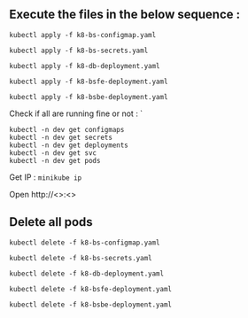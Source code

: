 ## Execute the files in the below sequence :

`kubectl apply -f k8-bs-configmap.yaml`

`kubectl apply -f k8-bs-secrets.yaml`

`kubectl apply -f k8-db-deployment.yaml`

`kubectl apply -f k8-bsfe-deployment.yaml`

`kubectl apply -f k8-bsbe-deployment.yaml`

Check if all are running fine or not : `

`kubectl -n dev get configmaps` <br>
`kubectl -n dev get secrets` <br>
`kubectl -n dev get deployments` <br>
`kubectl -n dev get svc` <br>
`kubectl -n dev get pods` <br>

Get IP : `minikube ip` <br>


Open http://<<IP>>:<<PORT>>

## Delete all pods

`kubectl delete -f k8-bs-configmap.yaml`

`kubectl delete -f k8-bs-secrets.yaml`

`kubectl delete -f k8-db-deployment.yaml`

`kubectl delete -f k8-bsfe-deployment.yaml`

`kubectl delete -f k8-bsbe-deployment.yaml`
